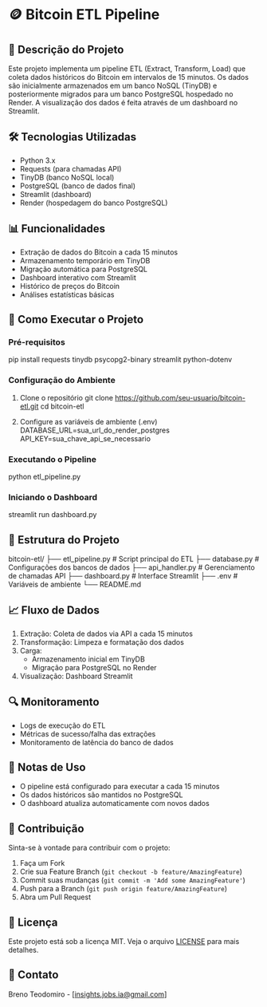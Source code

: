 # 🪙 Bitcoin ETL Pipeline

## 📝 Descrição do Projeto
Este projeto implementa um pipeline ETL (Extract, Transform, Load) que coleta dados históricos do Bitcoin em intervalos de 15 minutos. Os dados são inicialmente armazenados em um banco NoSQL (TinyDB) e posteriormente migrados para um banco PostgreSQL hospedado no Render. A visualização dos dados é feita através de um dashboard no Streamlit.

## 🛠️ Tecnologias Utilizadas
- Python 3.x
- Requests (para chamadas API)
- TinyDB (banco NoSQL local)
- PostgreSQL (banco de dados final)
- Streamlit (dashboard)
- Render (hospedagem do banco PostgreSQL)

## 📊 Funcionalidades
- Extração de dados do Bitcoin a cada 15 minutos
- Armazenamento temporário em TinyDB
- Migração automática para PostgreSQL
- Dashboard interativo com Streamlit
- Histórico de preços do Bitcoin
- Análises estatísticas básicas

## 🚀 Como Executar o Projeto

### Pré-requisitos
pip install requests tinydb psycopg2-binary streamlit python-dotenv

### Configuração do Ambiente
1) Clone o repositório
git clone https://github.com/seu-usuario/bitcoin-etl.git
cd bitcoin-etl

2) Configure as variáveis de ambiente (.env)
DATABASE_URL=sua_url_do_render_postgres
API_KEY=sua_chave_api_se_necessario

### Executando o Pipeline
python etl_pipeline.py

### Iniciando o Dashboard
streamlit run dashboard.py

## 📁 Estrutura do Projeto
bitcoin-etl/
├── etl_pipeline.py # Script principal do ETL
├── database.py # Configurações dos bancos de dados
├── api_handler.py # Gerenciamento de chamadas API
├── dashboard.py # Interface Streamlit
├── .env # Variáveis de ambiente
└── README.md

## 📈 Fluxo de Dados
1. Extração: Coleta de dados via API a cada 15 minutos
2. Transformação: Limpeza e formatação dos dados
3. Carga: 
   - Armazenamento inicial em TinyDB
   - Migração para PostgreSQL no Render
4. Visualização: Dashboard Streamlit

## 🔍 Monitoramento
- Logs de execução do ETL
- Métricas de sucesso/falha das extrações
- Monitoramento de latência do banco de dados

## 📝 Notas de Uso
- O pipeline está configurado para executar a cada 15 minutos
- Os dados históricos são mantidos no PostgreSQL
- O dashboard atualiza automaticamente com novos dados

## 👥 Contribuição
Sinta-se à vontade para contribuir com o projeto:
1. Faça um Fork
2. Crie sua Feature Branch (`git checkout -b feature/AmazingFeature`)
3. Commit suas mudanças (`git commit -m 'Add some AmazingFeature'`)
4. Push para a Branch (`git push origin feature/AmazingFeature`)
5. Abra um Pull Request

## 📄 Licença
Este projeto está sob a licença MIT. Veja o arquivo [LICENSE](LICENSE) para mais detalhes.

## 📧 Contato
Breno Teodomiro - [insights.jobs.ia@gmail.com]